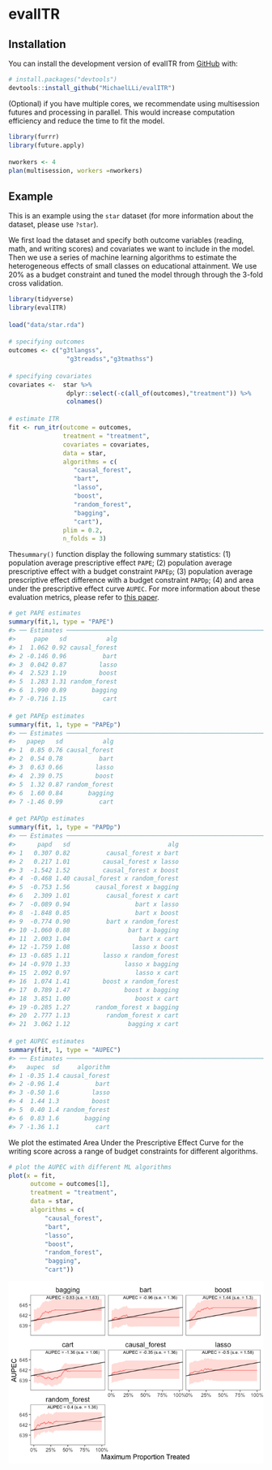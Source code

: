 
<!-- README.md is generated from README.Rmd. Please edit that file -->

# evalITR

<!-- badges: start -->
<!-- badges: end -->

## Installation

You can install the development version of evalITR from
[GitHub](https://github.com/) with:

``` r
# install.packages("devtools")
devtools::install_github("MichaelLLi/evalITR")
```

(Optional) if you have multiple cores, we recommendate using
multisession futures and processing in parallel. This would increase
computation efficiency and reduce the time to fit the model.

``` r
library(furrr)
library(future.apply)

nworkers <- 4
plan(multisession, workers =nworkers)
```

## Example

This is an example using the `star` dataset (for more information about
the dataset, please use `?star`).

We first load the dataset and specify both outcome variables (reading,
math, and writing scores) and covariates we want to include in the
model. Then we use a series of machine learning algorithms to estimate
the heterogeneous effects of small classes on educational attainment. We
use 20% as a budget constraint and tuned the model through through the
3-fold cross validation.

``` r
library(tidyverse)
library(evalITR)

load("data/star.rda")

# specifying outcomes
outcomes <- c("g3tlangss",
                "g3treadss","g3tmathss")

# specifying covariates
covariates <-  star %>% 
                dplyr::select(-c(all_of(outcomes),"treatment")) %>% 
                colnames()

# estimate ITR 
fit <- run_itr(outcome = outcomes,
               treatment = "treatment",
               covariates = covariates,
               data = star,
               algorithms = c(
                  "causal_forest", 
                  "bart",
                  "lasso",
                  "boost", 
                  "random_forest",
                  "bagging",
                  "cart"),
               plim = 0.2,
               n_folds = 3)

```

The`summary()` function display the following summary statistics: (1)
population average prescriptive effect `PAPE`; (2) population average
prescriptive effect with a budget constraint `PAPEp`; (3) population
average prescriptive effect difference with a budget constraint `PAPDp`;
(4) and area under the prescriptive effect curve `AUPEC`. For more
information about these evaluation metrics, please refer to [this
paper](https://arxiv.org/abs/1905.05389).

``` r
# get PAPE estimates
summary(fit,1, type = "PAPE")
#> ── Estimates ───────────────────────────────────────────────────────────────────
#>     pape   sd           alg
#> 1  1.062 0.92 causal_forest
#> 2 -0.146 0.96          bart
#> 3  0.042 0.87         lasso
#> 4  2.523 1.19         boost
#> 5  1.283 1.31 random_forest
#> 6  1.990 0.89       bagging
#> 7 -0.716 1.15          cart

# get PAPEp estimates
summary(fit, 1, type = "PAPEp")
#> ── Estimates ───────────────────────────────────────────────────────────────────
#>   papep   sd           alg
#> 1  0.85 0.76 causal_forest
#> 2  0.54 0.78          bart
#> 3  0.63 0.66         lasso
#> 4  2.39 0.75         boost
#> 5  1.32 0.87 random_forest
#> 6  1.60 0.84       bagging
#> 7 -1.46 0.99          cart

# get PAPDp estimates
summary(fit, 1, type = "PAPDp")
#> ── Estimates ───────────────────────────────────────────────────────────────────
#>      papd   sd                           alg
#> 1   0.307 0.82          causal_forest x bart
#> 2   0.217 1.01         causal_forest x lasso
#> 3  -1.542 1.52         causal_forest x boost
#> 4  -0.468 1.40 causal_forest x random_forest
#> 5  -0.753 1.56       causal_forest x bagging
#> 6   2.309 1.01          causal_forest x cart
#> 7  -0.089 0.94                  bart x lasso
#> 8  -1.848 0.85                  bart x boost
#> 9  -0.774 0.90          bart x random_forest
#> 10 -1.060 0.88                bart x bagging
#> 11  2.003 1.04                   bart x cart
#> 12 -1.759 1.08                 lasso x boost
#> 13 -0.685 1.11         lasso x random_forest
#> 14 -0.970 1.33               lasso x bagging
#> 15  2.092 0.97                  lasso x cart
#> 16  1.074 1.41         boost x random_forest
#> 17  0.789 1.47               boost x bagging
#> 18  3.851 1.00                  boost x cart
#> 19 -0.285 1.27       random_forest x bagging
#> 20  2.777 1.13          random_forest x cart
#> 21  3.062 1.12                bagging x cart

# get AUPEC estimates
summary(fit, 1, type = "AUPEC")
#> ── Estimates ───────────────────────────────────────────────────────────────────
#>   aupec  sd     algorithm
#> 1 -0.35 1.4 causal_forest
#> 2 -0.96 1.4          bart
#> 3 -0.50 1.6         lasso
#> 4  1.44 1.3         boost
#> 5  0.40 1.4 random_forest
#> 6  0.83 1.6       bagging
#> 7 -1.36 1.1          cart
```

We plot the estimated Area Under the Prescriptive Effect Curve for the
writing score across a range of budget constraints for different
algorithms.

``` r
# plot the AUPEC with different ML algorithms
plot(x = fit, 
      outcome = outcomes[1],
      treatment = "treatment",
      data = star, 
      algorithms = c(
          "causal_forest",
          "bart",
          "lasso",
          "boost", 
          "random_forest",
          "bagging", 
          "cart"))
```

![](man/figures/README-plot-1.png)<!-- -->
